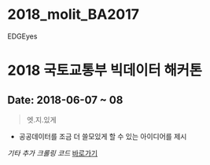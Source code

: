 # 2018_molit_BA2017
EDGEyes

# 2018 국토교통부 빅데이터 해커톤
## Date: 2018-06-07 ~ 08
> 엣.지.있게
* 공공데이터를 조금 더 쓸모있게 할 수 있는 아이디어를 제시

_*기타 추가 크롤링 코드*_ [바로가기](https://github.com/ryan-chris/SNA_Hackathon])


